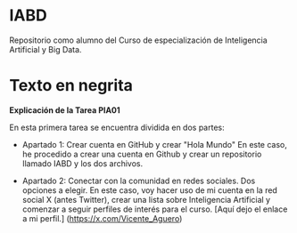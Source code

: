 # IABD
Repositorio como alumno del Curso de especialización de Inteligencia Artificial y Big Data.

# Texto en negrita
**Explicación de la Tarea PIA01**

En esta primera tarea se encuentra dividida en dos partes:

- Apartado 1: Crear cuenta en GitHub y crear "Hola Mundo"
En este caso, he procedido a crear una cuenta en Github y crear un repositorio llamado IABD y los dos archivos.

- Apartado 2: Conectar con la comunidad en redes sociales. Dos opciones a elegir.
En este caso, voy hacer uso de mi cuenta en la red social X (antes Twitter), crear una lista sobre Inteligencia Artificial y comenzar a seguir perfiles de interés para el curso.
[Aquí dejo el enlace a mi perfil.] (https://x.com/Vicente_Aguero) 
